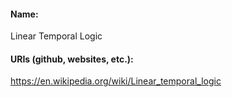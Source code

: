 #### Name:
Linear Temporal Logic

#### URIs (github, websites, etc.):
https://en.wikipedia.org/wiki/Linear_temporal_logic
